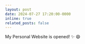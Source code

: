 ```yaml
---
layout: post
date: 2024-07-27 17:20:00-0000
inline: true
related_posts: false
---
```


My Personal Website is opened! :sparkles: :smile:
